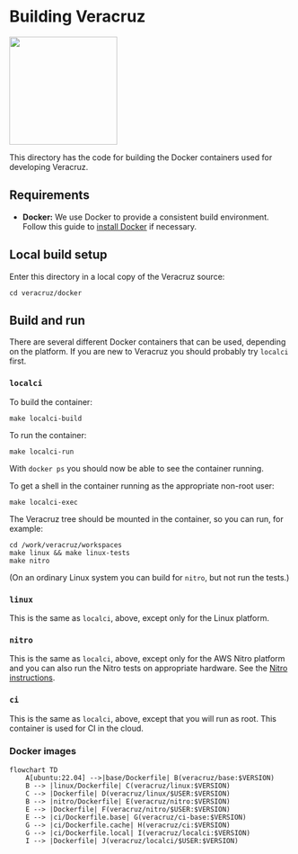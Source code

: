 # Building Veracruz

<img src = "https://confidentialcomputing.io/wp-content/uploads/sites/10/2022/07/cc_consortium-color.svg" width=192>

This directory has the code for building the Docker containers used
for developing Veracruz.

## Requirements

- **Docker:**
We use Docker to provide a consistent build environment.  Follow this guide to [install Docker](https://docs.docker.com/engine/install/) if necessary.

## Local build setup

Enter this directory in a local copy of the Veracruz source:
```
cd veracruz/docker
```

## Build and run

There are several different Docker containers that can be used,
depending on the platform. If you are new to Veracruz you should
probably try `localci` first.

### `localci`

To build the container:
```
make localci-build
```

To run the container:
```
make localci-run
```

With `docker ps` you should now be able to see the container running.

To get a shell in the container running as the appropriate non-root user:
```
make localci-exec
```

The Veracruz tree should be mounted in the container, so you can run,
for example:
```
cd /work/veracruz/workspaces
make linux && make linux-tests
make nitro
```

(On an ordinary Linux system you can build for `nitro`, but not run
the tests.)

### `linux`

This is the same as `localci`, above, except only for the Linux
platform.

### `nitro`

This is the same as `localci`, above, except only for the AWS Nitro
platform and you can also run the Nitro tests on appropriate hardware.
See the [Nitro instructions](../NITRO_INSTRUCTIONS.markdown).

### `ci`

This is the same as `localci`, above, except that you will run as
root. This container is used for CI in the cloud.

### Docker images

```mermaid
flowchart TD
    A[ubuntu:22.04] -->|base/Dockerfile| B(veracruz/base:$VERSION)
    B --> |linux/Dockerfile| C(veracruz/linux:$VERSION)
    C --> |Dockerfile| D(veracruz/linux/$USER:$VERSION)
    B --> |nitro/Dockerfile| E(veracruz/nitro:$VERSION)
    E --> |Dockerfile| F(veracruz/nitro/$USER:$VERSION)
    E --> |ci/Dockerfile.base| G(veracruz/ci-base:$VERSION)
    G --> |ci/Dockerfile.cache| H(veracruz/ci:$VERSION)
    G --> |ci/Dockerfile.local| I(veracruz/localci:$VERSION)
    I --> |Dockerfile| J(veracruz/localci/$USER:$VERSION)
```
